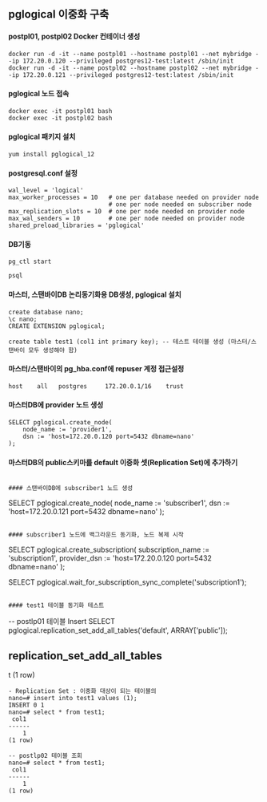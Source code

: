 ## pglogical 이중화 구축

#### postpl01, postpl02 Docker 컨테이너 생성
```
docker run -d -it --name postpl01 --hostname postpl01 --net mybridge --ip 172.20.0.120 --privileged postgres12-test:latest /sbin/init
docker run -d -it --name postpl02 --hostname postpl02 --net mybridge --ip 172.20.0.121 --privileged postgres12-test:latest /sbin/init
```

#### pglogical 노드 접속
```
docker exec -it postpl01 bash
docker exec -it postpl02 bash
```


#### pglogical 패키지 설치
```
yum install pglogical_12
```

#### postgresql.conf 설정
```
wal_level = 'logical'
max_worker_processes = 10   # one per database needed on provider node
                            # one per node needed on subscriber node
max_replication_slots = 10  # one per node needed on provider node
max_wal_senders = 10        # one per node needed on provider node
shared_preload_libraries = 'pglogical'
```

#### DB기동
```
pg_ctl start

psql
```

#### 마스터, 스탠바이DB 논리동기화용 DB생성, pglogical 설치
```
create database nano;
\c nano;
CREATE EXTENSION pglogical;

create table test1 (col1 int primary key); -- 테스트 테이블 생성 (마스터/스탠바이 모두 생성해야 함)
```

#### 마스터/스탠바이의 pg_hba.conf에 repuser 계정 접근설정
```
host    all   postgres     172.20.0.1/16    trust
```

#### 마스터DB에 provider 노드 생성
```
SELECT pglogical.create_node(
    node_name := 'provider1',
    dsn := 'host=172.20.0.120 port=5432 dbname=nano'
);
```

#### 마스터DB의 public스키마를 default 이중화 셋(Replication Set)에 추가하기
``` 묶음

#### 스탠바이DB에 subscriber1 노드 생성
```
SELECT pglogical.create_node(
    node_name := 'subscriber1',
    dsn := 'host=172.20.0.121 port=5432 dbname=nano'
);
```

#### subscriber1 노드에 백그라운드 동기화, 노드 복제 시작
```
SELECT pglogical.create_subscription(
    subscription_name := 'subscription1',
    provider_dsn := 'host=172.20.0.120 port=5432 dbname=nano'
);

SELECT pglogical.wait_for_subscription_sync_complete('subscription1');
```

#### test1 테이블 동기화 테스트
```
-- postlp01 테이블 Insert
SELECT pglogical.replication_set_add_all_tables('default', ARRAY['public']);

 replication_set_add_all_tables
--------------------------------
 t
(1 row)
```
- Replication Set : 이중화 대상이 되는 테이블의
nano=# insert into test1 values (1);
INSERT 0 1
nano=# select * from test1;
 col1
------
    1
(1 row)

-- postlp02 테이블 조회
nano=# select * from test1;
 col1
------
    1
(1 row)
```